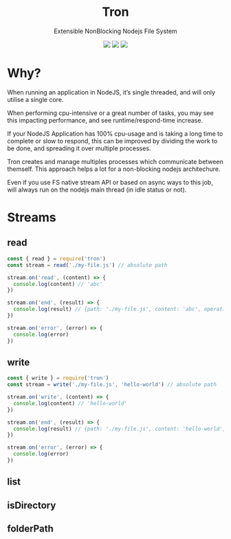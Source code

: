 <h1 align="center">Tron</h1>

<p align="center">Extensible NonBlocking Nodejs File System</p>

<p align="center">
  <img src="https://api.travis-ci.org/raphamorim/tron.svg?branch=master"/>
  <img src="https://ci.appveyor.com/api/projects/status/ti7t3o426e1wgu4r?svg=true"/>
  <img src="https://img.shields.io/npm/v/npm.svg"/>
</p>

# Why?

When running an application in NodeJS, it’s single threaded, and will only utilise a single core.

When performing cpu-intensive or a great number of tasks, you may see this impacting performance, and see runtime/respond-time increase.

If your NodeJS Application has 100% cpu-usage and is taking a long time to complete or slow to respond, this can be improved by dividing the work to be done, and spreading it over multiple processes.

Tron creates and manage multiples processes which communicate between themself. This approach helps a lot for a non-blocking nodejs architechure.

Even if you use FS native stream API or based on async ways to this job, will always run on the nodejs main thread (in idle status or not).

# Streams

## read

```js
const { read } = require('tron')
const stream = read('./my-file.js') // absolute path

stream.on('read', (content) => {
  console.log(content) // 'abc'
})

stream.on('end', (result) => {
  console.log(result) // {path: './my-file.js', content: 'abc', operation: 'read'}
})

stream.on('error', (error) => {
  console.log(error)
})
```

## write

```js
const { write } = require('tron')
const stream = write('./my-file.js', 'hello-world') // absolute path

stream.on('write', (content) => {
  console.log(content) // 'hello-world'
})

stream.on('end', (result) => {
  console.log(result) // {path: './my-file.js', content: 'hello-world', operation: 'write'}
})

stream.on('error', (error) => {
  console.log(error)
})
```

## list

## isDirectory

## folderPath